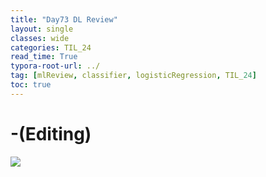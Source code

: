 ```yaml
---
title: "Day73 DL Review"
layout: single
classes: wide
categories: TIL_24
read_time: True
typora-root-url: ../
tag: [mlReview, classifier, logisticRegression, TIL_24]
toc: true 
---
```


# -(Editing)



<img src="/blog/images/2024-09-11-TIL24_Day73/E3CF767F-B648-4003-A9E2-56DED3D9AA29.jpeg"><br><br>





